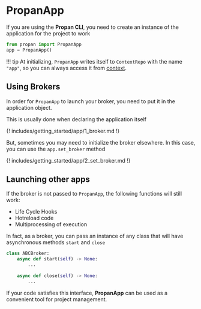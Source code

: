 # **PropanApp**

If you are using the **Propan CLI**, you need to create an instance of the application for the project to work

```python
from propan import PropanApp
app = PropanApp()
```

!!! tip
    At initializing, `PropanApp` writes itself to `ContextRepo` with the name `"app"`, so you can always access it from [context](../5_dependency/2_context).

## Using Brokers

In order for `PropanApp` to launch your broker, you need to put it in the application object.

This is usually done when declaring the application itself

{! includes/getting_started/app/1_broker.md !}

But, sometimes you may need to initialize the broker elsewhere. In this case, you can use the `app.set_broker` method

{! includes/getting_started/app/2_set_broker.md !}

## Launching other apps

If the broker is not passed to `PropanApp`, the following functions will still work:

* Life Cycle Hooks
* Hotreload code
* Multiprocessing of execution

In fact, as a broker, you can pass an instance of any class that will have asynchronous methods `start` and `close`

```python
class ABCBroker:
    async def start(self) -> None:
        ...
    
    async def close(self) -> None:
        ...
```

If your code satisfies this interface, **PropanApp** can be used as a convenient tool for project management.